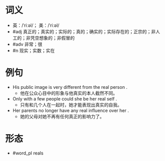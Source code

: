 # 词义
- 英：/ˈriːəl/； 美：/ˈriːəl/
- #adj 真正的；真实的；实际的；真的；确实的；实际存在的；正宗的；非人工的；非凭空想象的；非假冒的
- #adv 非常；很
- #n 现实；实数；实在
# 例句
- His public image is very different from the real person .
	- 他在公众心目中的形象与他真实的本人截然不同。
- Only with a few people could she be her real self .
	- 只有和几个人在一起时，她才能表现出真实的自我。
- Her parents no longer have any real influence over her .
	- 她的父母对她不再有任何真正的影响力了。
# 形态
- #word_pl reals
